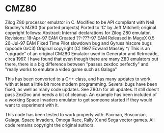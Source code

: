 # CMZ80
Zilog Z80 processor emulator in C. Modified to be API compliant with Neil
Bradley's MZ80 (for ported projects)
Ported to 'C' by Jeff Mitchell; original copyright follows:
Abstract:
Internal declarations for Zilog Z80 emulator.
Revisions:
18-Apr-97 EAM Created
??-???-97 EAM Released in MageX 0.5
26-Jul-97 EAM Fixed Time Pilot slowdown bug and
 Gyruss hiscore bugs (opcode 0xC3)
Original copyright (C) 1997 Edward Massey */
This is an "upgrade" of an original CMZ80 Emulator used in Generator and Retrocade, circa 1997. I have found that even though there are many Z80 emulators out there, there is a big difference between "passes zexdoc perfectly" and "really works to emulate a video game such as Galaga"

This has been converted to a C++ class, and has many updates to work with at least a little bit more modern programming. Several bugs have been fixed, as well as many code updates. See Z80.h for all updates. It still does't pass ZexDoc and needs a bit of cleanup. An example has been included of a working Space Invaders emulator to get someone started if they would want to experiment with it.

This code has been tested to work properly with: Pacman, Bosconian, Galaga, Space Invaders, Omega Race, Rally X and Sega vector games. All code remains copyright the original authors.
